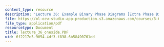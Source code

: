 ```yaml
---
content_type: resource
description: 'Lecture 36: Example Binary Phase Diagrams [Extra Phase Diagrams]'
file: https://ol-ocw-studio-app-production.s3.amazonaws.com/courses/3-00-thermodynamics-of-materials-fall-2002/6f2217e590544df3f8386b58490761dd_lecture_36_oneside.PDF
file_type: application/pdf
resourcetype: Document
title: lecture_36_oneside.PDF
uid: 6f2217e5-9054-4df3-f838-6b58490761dd
---
```

